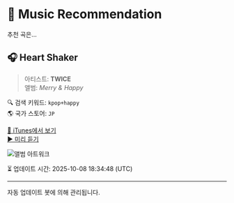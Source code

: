 
# 🎵 Music Recommendation

추천 곡은...

## 🎧 Heart Shaker  
> 아티스트: **TWICE**  
> 앨범: _Merry & Happy_  

🔍 검색 키워드: `kpop+happy`  
🌎 국가 스토어: `JP`

[🔗 iTunes에서 보기](https://music.apple.com/jp/album/heart-shaker/1323990627?i=1323990634&uo=4)  
[▶️ 미리 듣기](https://audio-ssl.itunes.apple.com/itunes-assets/AudioPreview211/v4/69/70/f0/6970f0c1-e4a1-74f6-f224-0ed027dc35c3/mzaf_17335543313112707338.plus.aac.p.m4a)

![앨범 아트워크](https://is1-ssl.mzstatic.com/image/thumb/Music128/v4/a4/ba/d1/a4bad161-b5e7-6f9d-ce4f-3418b4931fac/190295691776.jpg/100x100bb.jpg)

⏳ 업데이트 시간: 2025-10-08 18:34:48 (UTC)

---
자동 업데이트 봇에 의해 관리됩니다.

